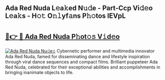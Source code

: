 ## Ada Red Nuda L𝚎a𝚔ed N𝚞𝚍e - Part-Ccp Vi𝚍𝚎o L𝚎a𝚔s - H𝚘𝚝 O𝚗𝚕yf𝚊ns P𝚑𝚘tos lEVpL

# <h2><a href="http://kfdg71.oniu.top/?m=Ada+Red+Nuda">🔗👉 🔴 Ada Red Nuda P𝚑ot𝚘𝚜 V𝚒d𝚎o</a></h2>

[![Ada Red Nuda Nu𝚍e𝚜](https://i.imgur.com/0qMVB7G.gif)](http://kfdg71.oniu.top/?m=Ada+Red+Nuda)
Cybernetic performer and multimedia innovator Ada Red Nuda, famed for disseminating dance and lifestyle inspiration through viral dance sequences and compact films. Brilliant puppeteer Ada Red Nuda, celebrated for their exceptional abilities and accomplishments in bringing inanimate objects to life.  
